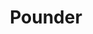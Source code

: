---
abv: 5.2%
alt:
availability: Keg
bitterness: 
description: A 5.2% hazy Pale Ale with Citra, Centennial, and a touch of Simcoe hops. Easy drinking and crushable with a nice hop presence.
gravity: 
hops: 
ibu: 32
img: pounder.jpg
layout: beer
malt: 
modal-id: pounder
title: Pounder
on-tap: yup
sourness: 
style: Hazy Pale Ale
---